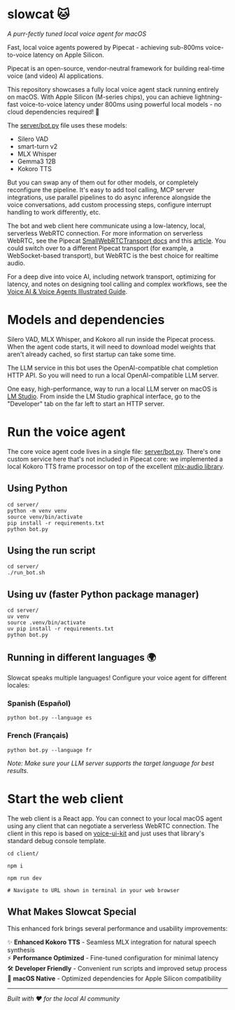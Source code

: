 # slowcat 🐱

*A purr-fectly tuned local voice agent for macOS*

Fast, local voice agents powered by Pipecat - achieving sub-800ms voice-to-voice latency on Apple Silicon.

Pipecat is an open-source, vendor-neutral framework for building real-time voice (and video) AI applications.

This repository showcases a fully local voice agent stack running entirely on macOS. With Apple Silicon (M-series chips), you can achieve lightning-fast voice-to-voice latency under 800ms using powerful local models - no cloud dependencies required! 🚀

The [server/bot.py](server/bot.py) file uses these models:

  - Silero VAD
  - smart-turn v2
  - MLX Whisper
  - Gemma3 12B
  - Kokoro TTS

But you can swap any of them out for other models, or completely reconfigure the pipeline. It's easy to add tool calling, MCP server integrations, use parallel pipelines to do async inference alongside the voice conversations, add custom processing steps, configure interrupt handling to work differently, etc.

The bot and web client here communicate using a low-latency, local, serverless WebRTC connection. For more information on serverless WebRTC, see the Pipecat [SmallWebRTCTransport docs](https://docs.pipecat.ai/server/services/transport/small-webrtc) and this [article](https://www.daily.co/blog/you-dont-need-a-webrtc-server-for-your-voice-agents/). You could switch over to a different Pipecat transport (for example, a WebSocket-based transport), but WebRTC is the best choice for realtime audio.

For a deep dive into voice AI, including network transport, optimizing for latency, and notes on designing tool calling and complex workflows, see the [Voice AI & Voice Agents Illustrated Guide](https://voiceaiandvoiceagents.com/).

# Models and dependencies

Silero VAD, MLX Whisper, and Kokoro all run inside the Pipecat process. When the agent code starts, it will need to download model weights that aren't already cached, so first startup can take some time.

The LLM service in this bot uses the OpenAI-compatible chat completion HTTP API. So you will need to run a local OpenAI-compatible LLM server. 

One easy, high-performance, way to run a local LLM server on macOS is [LM Studio](https://lmstudio.ai/). From inside the LM Studio graphical interface, go to the "Developer" tab on the far left to start an HTTP server.

# Run the voice agent

The core voice agent code lives in a single file: [server/bot.py](server/bot.py). There's one custom service here that's not included in Pipecat core: we implemented a local Kokoro TTS frame processor on top of the excellent [mlx-audio library](https://github.com/Blaizzy/mlx-audio).

## Using Python
```shell
cd server/
python -m venv venv
source venv/bin/activate
pip install -r requirements.txt
python bot.py
```

## Using the run script
```shell
cd server/
./run_bot.sh
```

## Using uv (faster Python package manager)
```shell
cd server/
uv venv
source .venv/bin/activate
uv pip install -r requirements.txt
python bot.py
```

## Running in different languages 🌍

Slowcat speaks multiple languages! Configure your voice agent for different locales:

### Spanish (Español)
```shell
python bot.py --language es
```

### French (Français)
```shell
python bot.py --language fr
```

*Note: Make sure your LLM server supports the target language for best results.*

# Start the web client

The web client is a React app. You can connect to your local macOS agent using any client that can negotiate a serverless WebRTC connection. The client in this repo is based on [voice-ui-kit](https://github.com/pipecat-ai/voice-ui-kit) and just uses that library's standard debug console template.

```shell
cd client/

npm i

npm run dev

# Navigate to URL shown in terminal in your web browser
```

## What Makes Slowcat Special

This enhanced fork brings several performance and usability improvements:

✨ **Enhanced Kokoro TTS** - Seamless MLX integration for natural speech synthesis  
⚡ **Performance Optimized** - Fine-tuned configuration for minimal latency  
🛠️ **Developer Friendly** - Convenient run scripts and improved setup process  
🍎 **macOS Native** - Optimized dependencies for Apple Silicon compatibility

---

*Built with ❤️ for the local AI community*
